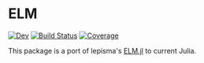 # ELM

[![Dev](https://img.shields.io/badge/docs-dev-blue.svg)](https://gbaraldi.github.io/ELM.jl/dev)
[![Build Status](https://github.com/gbaraldi/ELM.jl/workflows/CI/badge.svg)](https://github.com/gbaraldi/ELM.jl/actions)
[![Coverage](https://codecov.io/gh/gbaraldi/ELM.jl/branch/master/graph/badge.svg)](https://codecov.io/gh/gbaraldi/ELM.jl)

This package is a port of lepisma's [ELM.jl](https://github.com/lepisma/ELM.jl) to current Julia.
